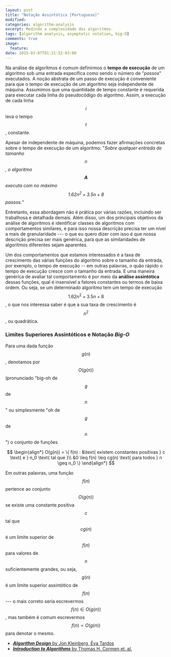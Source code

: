 ```yaml
---
layout: post
title: "Notação Assintótica [Portuguese]"
modified:
categories: algorithm-analysis
excerpt: Medindo a complexidade dos algoritmos.
tags: [algorithm analysis, asymptotic notation, big-O]
comments: true
image:
  feature:
date: 2015-03-07T01:21:52-03:00
---
```


Na análise de algoritmos é comum definirmos o **tempo de execução** de um algoritmo sob uma entrada específica como sendo o número de "*passos*" executados. A noção abstrata de um passo de execução é conveniente para que o tempo de execução de um algoritmo seja independente de máquina. Assumimos que uma quantidade de tempo constante é requerida para executar cada linha do pseudocódigo do algoritmo. Assim, a execução de cada linha $$i$$ leva o tempo $$t$$, constante.

Apesar de independente de máquina, podemos fazer afirmações concretas sobre o tempo de execução de um algoritmo: "*Sobre qualquer entrada de tamanho $$n$$, o algoritmo $$\mathbf{A}$$ executa com no máximo $$1.62n^2 + 3.5n + 8$$ passos.*"

Entretanto, essa abordagem não é prática por várias razões, incluindo ser trabalhosa e detalhada demais. Além disso, um dos principais objetivos da análise de algoritmos é identificar  classes de algoritmos com comportamentos similares, e para isso nossa descrição precisa ter um nível a mais de granularidade --- o que eu quero dizer com isso é que nossa descrição precisa ser mais genérica, para que as similaridades de algoritmos diferentes sejam aparentes.

Um dos comportamentos que estamos interessados é a taxa de crescimento das várias funções do algoritmo sobre o tamanho da entrada, por exemplo, o tempo de execução -- em outras palavras, o quão rápido o tempo de execução cresce com o tamanho da entrada. E uma maneira genérica de avaliar tal comportamento é por meio da **análise assintótica** dessas funções, qual é insensível a fatores constantes ou termos de baixa ordem. Ou seja, se um determinado algoritmo tem um tempo de execução $$1.62n^2 + 3.5n + 8$$, o que nos interessa saber é que a sua taxa de crescimento é $$n^2$$, ou quadrática.

### Limites Superiores Assintóticos e Notação *Big-O*

Para uma dada função $$g(n)$$, denotamos por $$O(g(n))$$ (pronunciado "big-oh de $$g$$ de $$n$$" ou simplesmente "oh de $$g$$ de $$n$$") o conjunto de funções

$$
\begin{align*}
O(g(n)) = \{ f(n) : &\text{ existem constantes positivas } c \text{ e } n_0 \text{ tal que }\\
                    &0 \leq f(n) \leq cg(n) \text{ para todos } n \geq n_0 \}
\end{align*}
$$

Em outras palavras, uma função $$f(n)$$ pertence ao conjunto $$O(g(n))$$ se existe uma constante positiva $$c$$ tal que $$cg(n)$$ é um limite superior de $$f(n)$$ para valores de $$n$$ suficientemente grandes, ou seja, $$g(n)$$ é um limite superior assintótico de $$f(n)$$ --- o mais correto seria escrevermos $$f(n) \in O(g(n))$$, mas também é comum escrevermos $$f(n) = O(g(n))$$ para denotar o mesmo.


- [***Algorithm Design*** by Jon Kleinberg, Éva Tardos][algorithm-design]
- [***Introduction to Algorithms*** by Thomas H. Cormen et. al.][intro-algorithm]

[intro-algorithm]: http://books.google.com.br/books?id=0BoNBQAAQBAJ "Introduction to Algorithms by Thomas H. Cormen et. al."
[algorithm-design]: https://books.google.com.br/books?id=QWIrAAAAQBAJ "Algorithm Design by Jon Kleinberg, Éva Tardos"
